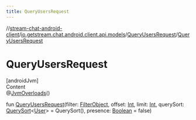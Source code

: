 ```yaml
---
title: QueryUsersRequest
---
```

//[stream-chat-android-client](../../../index.md)/[io.getstream.chat.android.client.api.models](../index.md)/[QueryUsersRequest](index.md)/[QueryUsersRequest](QueryUsersRequest.md)



# QueryUsersRequest  
[androidJvm]  
Content  
@[JvmOverloads](https://kotlinlang.org/api/latest/jvm/stdlib/kotlin.jvm/-jvm-overloads/index.html)()  
  
fun [QueryUsersRequest](QueryUsersRequest.md)(filter: [FilterObject](../FilterObject/index.md), offset: [Int](https://kotlinlang.org/api/latest/jvm/stdlib/kotlin/-int/index.html), limit: [Int](https://kotlinlang.org/api/latest/jvm/stdlib/kotlin/-int/index.html), querySort: [QuerySort](../QuerySort/index.md)&lt;[User](../../io.getstream.chat.android.client.models/User/index.md)&gt; = QuerySort(), presence: [Boolean](https://kotlinlang.org/api/latest/jvm/stdlib/kotlin/-boolean/index.html) = false)  



